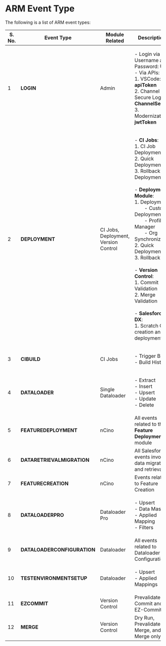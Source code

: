 # ARM Event Type

The following is a list of ARM event types:

| S. No. | Event Type                  | Module Related                       | Descriptions                                                                                                                                                                                                                                                                                                                                                                                                                                                             |
| ------ | --------------------------- | ------------------------------------ | ------------------------------------------------------------------------------------------------------------------------------------------------------------------------------------------------------------------------------------------------------------------------------------------------------------------------------------------------------------------------------------------------------------------------------------------------------------------------ |
| 1      | **LOGIN**                   | Admin                                | <p>- Login via Username and Password: <strong>UWP</strong><br>- Via APIs:<br>1. VSCode: <strong>apiToken</strong><br>2. Channel Secure Login: <strong>ChannelSecure</strong><br>3. Modernization: <strong>jwtToken</strong></p>                                                                                                                                                                                                                                          |
| 2      | **DEPLOYMENT**              | CI Jobs, Deployment, Version Control | <p>- <strong>CI Jobs</strong>:<br>1. CI Job Deployment<br>2. Quick Deployment<br>3. Rollback Deployment<br><br>- <strong>Deployment Module</strong>:<br>1. Deployment:<br>  - Custom Deployment<br>  - Profile Manager<br>  - Org Synchronization<br>2. Quick Deployment<br>3. Rollback<br><br>- <strong>Version Control</strong>:<br>1. Commit Validation<br>2. Merge Validation<br><br>- <strong>Salesforce DX</strong>:<br>1. Scratch Org creation and deployment</p> |
| 3      | **CIBUILD**                 | CI Jobs                              | <p>- Trigger Build<br>- Build History</p>                                                                                                                                                                                                                                                                                                                                                                                                                                |
| 4      | **DATALOADER**              | Single Dataloader                    | <p>- Extract<br>- Insert<br>- Upsert<br>- Update<br>- Delete</p>                                                                                                                                                                                                                                                                                                                                                                                                         |
| 5      | **FEATUREDEPLOYMENT**       | nCino                                | All events related to the **Feature Deployment** module                                                                                                                                                                                                                                                                                                                                                                                                                  |
| 6      | **DATARETRIEVALMIGRATION**  | nCino                                | All Salesforce events involving data migration and retrieval                                                                                                                                                                                                                                                                                                                                                                                                             |
| 7      | **FEATURECREATION**         | nCino                                | Events related to Feature Creation                                                                                                                                                                                                                                                                                                                                                                                                                                       |
| 8      | **DATALOADERPRO**           | Dataloader Pro                       | <p>- Upsert<br>- Data Masking<br>- Applied Mapping<br>- Filters</p>                                                                                                                                                                                                                                                                                                                                                                                                      |
| 9      | **DATALOADERCONFIGURATION** | Dataloader                           | All events related to Dataloader Configurations                                                                                                                                                                                                                                                                                                                                                                                                                          |
| 10     | **TESTENVIRONMENTSETUP**    | Dataloader                           | <p>- Upsert<br>- Applied Mappings</p>                                                                                                                                                                                                                                                                                                                                                                                                                                    |
| 11     | **EZCOMMIT**                | Version Control                      | Prevalidate Commit and EZ-Commit                                                                                                                                                                                                                                                                                                                                                                                                                                         |
| 12     | **MERGE**                   | Version Control                      | Dry Run, Prevalidate Merge, and Merge only                                                                                                                                                                                                                                                                                                                                                                                                                               |
